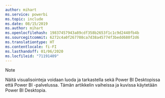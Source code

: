 ```yaml
---
author: mihart
ms.service: powerbi
ms.topic: include
ms.date: 08/15/2019
ms.author: mihart
ms.openlocfilehash: 19837457943a89cdf358b2653f1c1c9d2440fb4b
ms.sourcegitcommit: 6272c4a0f267708ca7d38a45774f3bedd680f2d6
ms.translationtype: HT
ms.contentlocale: fi-FI
ms.lasthandoff: 01/06/2020
ms.locfileid: "71191409"
---
```

>[!NOTE]
>Näitä visualisointeja voidaan luoda ja tarkastella sekä Power BI Desktopissa että Power BI -palvelussa. Tämän artikkelin vaiheissa ja kuvissa käytetään Power BI Desktopia. 
